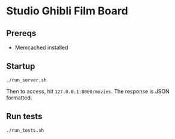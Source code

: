 # Studio Ghibli Film Board

## Prereqs

* Memcached installed

## Startup

```
./run_server.sh
```

Then to access, hit `127.0.0.1:8000/movies`.
The response is JSON formatted.

## Run tests

```
./run_tests.sh
```